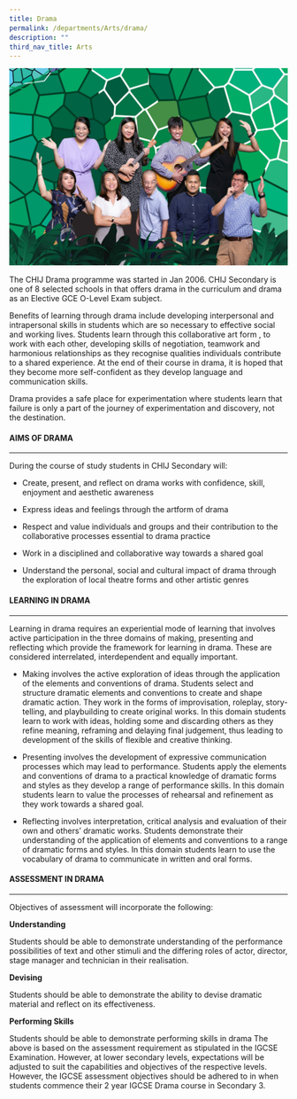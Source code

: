 ```yaml
---
title: Drama
permalink: /departments/Arts/drama/
description: ""
third_nav_title: Arts
---
```

![](/images/DRAMA%20%20MUSIC.jpg)

The CHIJ Drama programme was started in Jan 2006. CHIJ Secondary is one of 8 selected schools in that offers drama in the curriculum and drama as an Elective GCE O-Level Exam subject.

Benefits of learning through drama include developing interpersonal and intrapersonal skills in students which are so necessary to effective social and working lives. Students learn through this collaborative art form , to work with each other, developing skills of negotiation, teamwork and harmonious relationships as they recognise qualities individuals contribute to a shared experience. At the end of their course in drama, it is hoped that they become more self-confident as they develop language and communication skills.

Drama provides a safe place for experimentation where students learn that failure is only a part of the journey of experimentation and discovery, not the destination.

#### AIMS OF DRAMA

* * *
During the course of study students in CHIJ Secondary will:

*   Create, present, and reflect on drama works with confidence, skill, enjoyment and aesthetic awareness  
    
*   Express ideas and feelings through the artform of drama  
    
*   Respect and value individuals and groups and their contribution to the collaborative processes essential to drama practice  
    
*   Work in a disciplined and collaborative way towards a shared goal  
    
*   Understand the personal, social and cultural impact of drama through the exploration of local theatre forms and other artistic genres

#### LEARNING IN DRAMA

* * *

Learning in drama requires an experiential mode of learning that involves active participation in the three domains of making, presenting and reflecting which provide the framework for learning in drama. These are considered interrelated, interdependent and equally important.

*   Making involves the active exploration of ideas through the application of the elements and conventions of drama. Students select and structure dramatic elements and conventions to create and shape dramatic action. They work in the forms of improvisation, roleplay, story-telling, and playbuilding to create original works. In this domain students learn to work with ideas, holding some and discarding others as they refine meaning, reframing and delaying final judgement, thus leading to development of the skills of flexible and creative thinking.

*   Presenting involves the development of expressive communication processes which may lead to performance. Students apply the elements and conventions of drama to a practical knowledge of dramatic forms and styles as they develop a range of performance skills. In this domain students learn to value the processes of rehearsal and refinement as they work towards a shared goal.  
    
*   Reflecting involves interpretation, critical analysis and evaluation of their own and others’ dramatic works. Students demonstrate their understanding of the application of elements and conventions to a range of dramatic forms and styles. In this domain students learn to use the vocabulary of drama to communicate in written and oral forms.

#### ASSESSMENT IN DRAMA

* * *

  

Objectives of assessment will incorporate the following:

  

**Understanding**

Students should be able to demonstrate understanding of the performance possibilities of text and other stimuli and the differing roles of actor, director, stage manager and technician in their realisation.

  

**Devising**

Students should be able to demonstrate the ability to devise dramatic material and reflect on its effectiveness.

  

**Performing Skills**

Students should be able to demonstrate performing skills in drama The above is based on the assessment requirement as stipulated in the IGCSE Examination. However, at lower secondary levels, expectations will be adjusted to suit the capabilities and objectives of the respective levels. However, the IGCSE assessment objectives should be adhered to in when students commence their 2 year IGCSE Drama course in Secondary 3.
